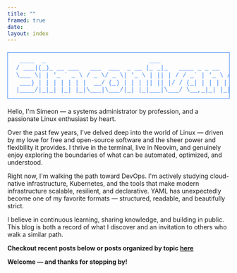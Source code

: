 ```yaml
---
title: ""
framed: true
date:
layout: index
---
```


<style>
.figlet-banner {
    display: block !important;
    font-family: 'Courier New', Courier, monospace !important;
    font-size: 14px !important;
    line-height: 1.2 !important;
    white-space: pre !important;
    color: #3b82f6 !important;
    background: transparent !important;
    margin: 20px 0 !important;
    padding: 10px !important;
    overflow-x: auto !important;
    border: 1px solid #3b82f6;
}
</style>
<pre class="figlet-banner">
  ____  _                            ___
 / ___|(_)_ __ ___   ___  ___  _ __ |_ _|_   ____ _ _ __   _____   __
 \___ \| | '_ ` _ \ / _ \/ _ \| '_ \ | || | / / _` | '_ \ / _ \ \ / /
  ___) | | | | | | |  __/ (_) | | | || || |/ / (_| | | | | (_) \ V /
 |____/|_|_| |_| |_|\___|\___/|_| |_|___|\___/ \__,_|_| |_|\___/ \_/
</pre>

Hello, I'm Simeon — a systems administrator by profession, and a passionate Linux enthusiast by heart.

Over the past few years, I've delved deep into the world of Linux — driven by my love for free and open-source software and the sheer power and flexibility it provides. I thrive in the terminal, live in Neovim, and genuinely enjoy exploring the boundaries of what can be automated, optimized, and understood.

Right now, I'm walking the path toward DevOps. I'm actively studying cloud-native infrastructure, Kubernetes, and the tools that make modern infrastructure scalable, resilient, and declarative. YAML has unexpectedly become one of my favorite formats — structured, readable, and beautifully strict.

I believe in continuous learning, sharing knowledge, and building in public. This blog is both a record of what I discover and an invitation to others who walk a similar path.

**Checkout recent posts below or posts organized by topic [here](/topics)**

**Welcome — and thanks for stopping by!**



